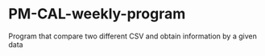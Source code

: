 # PM-CAL-weekly-program
Program that compare two different CSV and obtain information by a given data

